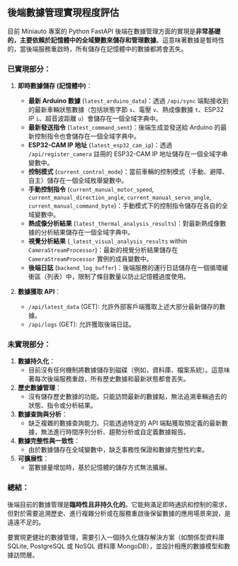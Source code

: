 ## 後端數據管理實現程度評估

目前 Miniauto 專案的 Python FastAPI 後端在數據管理方面的實現是**非常基礎的，主要依賴於記憶體中的全域變數來儲存和管理數據**。這意味著數據是暫時性的，當後端服務重啟時，所有儲存在記憶體中的數據都將會丟失。

### 已實現部分：

1.  **即時數據儲存 (記憶體中)**：
    *   **最新 Arduino 數據** (`latest_arduino_data`)：透過 `/api/sync` 端點接收到的最新車輛狀態數據（包括狀態字節 `s`、電壓 `v`、熱成像數據 `t`、ESP32 IP `i`、超音波距離 `u`）會儲存在一個全域字典中。
    *   **最新發送指令** (`latest_command_sent`)：後端生成並發送給 Arduino 的最新控制指令也會儲存在一個全域字典中。
    *   **ESP32-CAM IP 地址** (`latest_esp32_cam_ip`)：透過 `/api/register_camera` 註冊的 ESP32-CAM IP 地址儲存在一個全域字串變數中。
    *   **控制模式** (`current_control_mode`)：當前車輛的控制模式（手動、避障、自主）儲存在一個全域枚舉變數中。
    *   **手動控制指令** (`current_manual_motor_speed`, `current_manual_direction_angle`, `current_manual_servo_angle`, `current_manual_command_byte`)：手動模式下的控制指令儲存在各自的全域變數中。
    *   **熱成像分析結果** (`latest_thermal_analysis_results`)：對最新熱成像數據的分析結果儲存在一個全域字典中。
    *   **視覺分析結果** (`_latest_visual_analysis_results` within `CameraStreamProcessor`)：最新的視覺分析結果儲存在 `CameraStreamProcessor` 實例的成員變數中。
    *   **後端日誌** (`backend_log_buffer`)：後端服務的運行日誌儲存在一個循環緩衝區（列表）中，限制了條目數量以防止記憶體過度使用。

2.  **數據獲取 API**：
    *   `/api/latest_data` (GET): 允許外部客戶端獲取上述大部分最新儲存的數據。
    *   `/api/logs` (GET): 允許獲取後端日誌。

### 未實現部分：

1.  **數據持久化**：
    *   目前沒有任何機制將數據儲存到磁碟（例如，資料庫、檔案系統）。這意味著每次後端服務重啟，所有歷史數據和最新狀態都會丟失。
2.  **歷史數據管理**：
    *   沒有儲存歷史數據的功能。只能訪問最新的數據點，無法追溯車輛過去的狀態、指令或分析結果。
3.  **數據查詢與分析**：
    *   缺乏複雜的數據查詢能力。只能透過特定的 API 端點獲取預定義的最新數據，無法進行時間序列分析、趨勢分析或自定義數據報告。
4.  **數據完整性與一致性**：
    *   由於數據儲存在全域變數中，缺乏事務性保證和數據完整性約束。
5.  **可擴展性**：
    *   當數據量增加時，基於記憶體的儲存方式無法擴展。

### 總結：

後端目前的數據管理是**臨時性且非持久化的**。它能夠滿足即時通訊和控制的需求，但對於需要追溯歷史、進行複雜分析或在服務重啟後保留數據的應用場景來說，是遠遠不足的。

要實現更健壯的數據管理，需要引入一個持久化儲存解決方案（如關係型資料庫 SQLite, PostgreSQL 或 NoSQL 資料庫 MongoDB），並設計相應的數據模型和數據訪問層。
